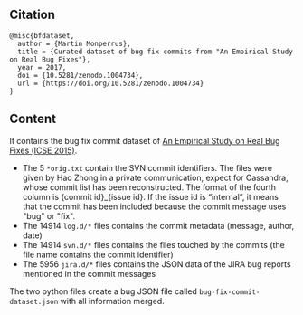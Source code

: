 
Citation
--------

```
@misc{bfdataset,
  author = {Martin Monperrus},
  title = {Curated dataset of bug fix commits from "An Empirical Study on Real Bug Fixes"},
  year = 2017,
  doi = {10.5281/zenodo.1004734},
  url = {https://doi.org/10.5281/zenodo.1004734}
}
```

Content
--------

It contains the bug fix commit dataset of [An Empirical Study on Real Bug Fixes (ICSE 2015)](http://stap.sjtu.edu.cn/images/8/86/Icse15-bugstudy.pdf).

* The 5 `*orig.txt` contain the SVN commit identifiers. The files were given by Hao Zhong in a private communication, expect for Cassandra, whose commit list has been reconstructed. The format of the fourth column is {commit id}_{issue id}. If the issue id is “internal”, it means that the commit has been included because the commit message uses "bug" or "fix".
* The 14914 `log.d/*` files contains the commit metadata (message, author, date)
* The 14914 `svn.d/*` files contains the files touched by the commits (the file name contains the commit identifier)
* The 5956 `jira.d/*` files contains the JSON data of the JIRA bug reports mentioned in the commit messages

The two python files create a bug JSON file called `bug-fix-commit-dataset.json` with all information merged.



